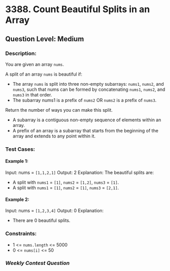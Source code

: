 # 3388. Count Beautiful Splits in an Array
## Question Level: Medium
### Description:
You are given an array `nums`.

A split of an array `nums` is beautiful if:
- The array `nums` is split into three non-empty subarrays: `nums1`, `nums2`, and `nums3`, such that nums can be formed by concatenating `nums1`, `nums2`, and `nums3` in that order.
- The subarray nums1 is a prefix of `nums2` OR `nums2` is a prefix of `nums3`.

Return the number of ways you can make this split.

- A subarray is a contiguous non-empty sequence of elements within an array.
- A prefix of an array is a subarray that starts from the beginning of the array and extends to any point within it.

### Test Cases:
#### Example 1:
Input: nums = `[1,1,2,1]`
Output: 2
Explanation:
The beautiful splits are:
- A split with `nums1` = `[1]`, `nums2` = `[1,2]`, `nums3` = `[1]`.
- A split with `nums1` = `[1]`, `nums2` = `[1]`, `nums3` = `[2,1]`.

#### Example 2:
Input: nums = `[1,2,3,4]`
Output: 0
Explanation:
- There are 0 beautiful splits.

### Constraints:
- 1 <= `nums.length` <= 5000
- 0 <= `nums[i]` <= 50

### <i>Weekly Contest Question </i>